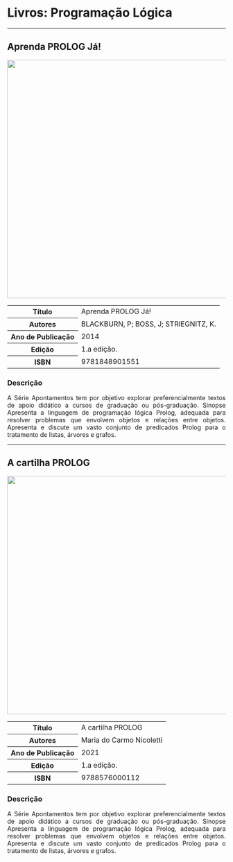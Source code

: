 # Livros: Programação Lógica

<hr>

## Aprenda PROLOG Já!

<p align="center">
  <img src="https://github.com/Universidade-Livre/ciencia-da-computacao/assets/30880723/42ce7449-0453-4f5b-85e6-40274b898e2b" width="550px">
</p>

<table align="center">
    <tr>
        <th>Título</th>
        <td>Aprenda PROLOG Já!</td>
    </tr>
    <tr>
        <th>Autores</th>
        <td>BLACKBURN, P; BOSS, J; STRIEGNITZ, K. </td>
    </tr>
    <tr>
        <th>Ano de Publicação</th>
        <td>2014</td>
    </tr>
    <tr>
        <th>Edição</th>
        <td>1.a edição.</td>
    </tr>
    <tr>
        <th>ISBN</th>
        <td>9781848901551</td>
    </tr>
</table>

### Descrição

<p align="justify">
A Série Apontamentos tem por objetivo explorar preferencialmente textos de apoio didático a cursos de graduação ou pós-graduação. Sinopse Apresenta a linguagem de programação lógica Prolog, adequada para resolver problemas que envolvem objetos e relações entre objetos. Apresenta e discute um vasto conjunto de predicados Prolog para o tratamento de listas, árvores e grafos.
</p>

<hr>

## A cartilha PROLOG

<p align="center">
  <img src="https://github.com/Universidade-Livre/ciencia-da-computacao/assets/30880723/f05b7121-be3f-4f0a-b774-9e400a34dd9d" width="550px">
</p>

<table align="center">
    <tr>
        <th>Título</th>
        <td>A cartilha PROLOG</td>
    </tr>
    <tr>
        <th>Autores</th>
        <td>Maria do Carmo Nicoletti</td>
    </tr>
    <tr>
        <th>Ano de Publicação</th>
        <td>2021</td>
    </tr>
    <tr>
        <th>Edição</th>
        <td>1.a edição.</td>
    </tr>
    <tr>
        <th>ISBN</th>
        <td>9788576000112</td>
    </tr>
</table>

### Descrição

<p align="justify">
A Série Apontamentos tem por objetivo explorar preferencialmente textos de apoio didático a cursos de graduação ou pós-graduação. Sinopse Apresenta a linguagem de programação lógica Prolog, adequada para resolver problemas que envolvem objetos e relações entre objetos. Apresenta e discute um vasto conjunto de predicados Prolog para o tratamento de listas, árvores e grafos.
</p>
